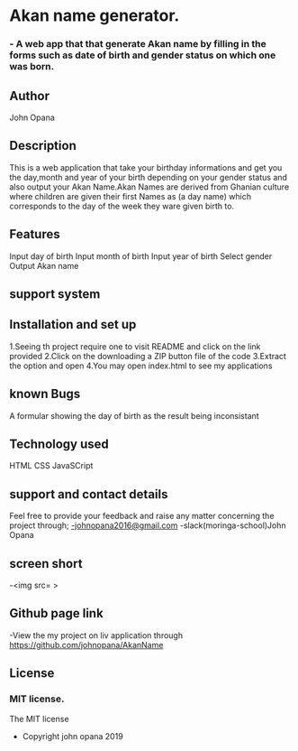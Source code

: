 # Akan name generator.

### - A web app that that generate Akan name by filling in the forms  such as date of birth and gender status on which one was born.

## Author
John Opana

## Description

This is a web application that take your birthday informations and get you the day,month and year of your birth depending on your gender status and also output your Akan Name.Akan Names are derived from Ghanian culture where children are given their first Names as (a day name) which corresponds to the day of the week they ware given birth to.

## Features
Input day of birth
Input month of birth
Input year of birth
Select gender
Output Akan name
## support system


## Installation and set up
1.Seeing th project require one to visit README and click on the link provided
2.Click on the downloading a ZIP button file of the code
3.Extract the option and open
4.You may open index.html to see my applications

## known Bugs
A formular showing the day of birth as the result being inconsistant


## Technology used
HTML
CSS
JavaSCript

## support and contact details
Feel free to provide your feedback and raise any matter concerning the project through;
-johnopana2016@gmail.com
-slack(moringa-school)John Opana

## screen short
-<img src= >

## Github page link
-View the my project on liv application through https://github.com/johnopana/AkanName


## License

### MIT license.
The MIT license
* Copyright john opana 2019




